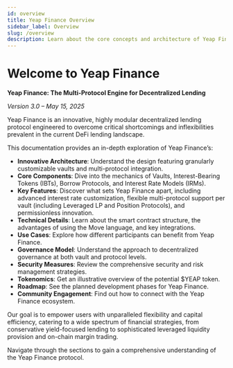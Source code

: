 ```yaml
---
id: overview
title: Yeap Finance Overview
sidebar_label: Overview
slug: /overview
description: Learn about the core concepts and architecture of Yeap Finance, the multi-protocol engine for decentralized lending.
---
```


# Welcome to Yeap Finance

**Yeap Finance: The Multi-Protocol Engine for Decentralized Lending**

*Version 3.0 – May 15, 2025*

Yeap Finance is an innovative, highly modular decentralized lending protocol engineered to overcome critical shortcomings and inflexibilities prevalent in the current DeFi lending landscape.

This documentation provides an in-depth exploration of Yeap Finance’s:
- **Innovative Architecture**: Understand the design featuring granularly customizable vaults and multi-protocol integration.
- **Core Components**: Dive into the mechanics of Vaults, Interest-Bearing Tokens (IBTs), Borrow Protocols, and Interest Rate Models (IRMs).
- **Key Features**: Discover what sets Yeap Finance apart, including advanced interest rate customization, flexible multi-protocol support per vault (including Leveraged LP and Position Protocols), and permissionless innovation.
- **Technical Details**: Learn about the smart contract structure, the advantages of using the Move language, and key integrations.
- **Use Cases**: Explore how different participants can benefit from Yeap Finance.
- **Governance Model**: Understand the approach to decentralized governance at both vault and protocol levels.
- **Security Measures**: Review the comprehensive security and risk management strategies.
- **Tokenomics**: Get an illustrative overview of the potential $YEAP token.
- **Roadmap**: See the planned development phases for Yeap Finance.
- **Community Engagement**: Find out how to connect with the Yeap Finance ecosystem.

Our goal is to empower users with unparalleled flexibility and capital efficiency, catering to a wide spectrum of financial strategies, from conservative yield-focused lending to sophisticated leveraged liquidity provision and on-chain margin trading.

Navigate through the sections to gain a comprehensive understanding of the Yeap Finance protocol.
